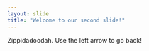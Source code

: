 ```yaml
---
layout: slide
title: "Welcome to our second slide!"
---
```

Zippidadoodah.
Use the left arrow to go back!
